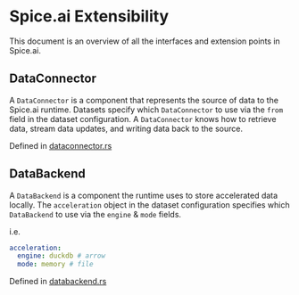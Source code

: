 # Spice.ai Extensibility

This document is an overview of all the interfaces and extension points in Spice.ai.

## DataConnector

A `DataConnector` is a component that represents the source of data to the Spice.ai runtime. Datasets specify which `DataConnector` to use via the `from` field in the dataset configuration. A `DataConnector` knows how to retrieve data, stream data updates, and writing data back to the source.

Defined in [dataconnector.rs](../crates/runtime/src/dataconnector.rs)

## DataBackend

A `DataBackend` is a component the runtime uses to store accelerated data locally. The `acceleration` object in the dataset configuration specifies which `DataBackend` to use via the `engine` & `mode` fields.

i.e.
```yaml
acceleration:
  engine: duckdb # arrow
  mode: memory # file
```

Defined in [databackend.rs](../crates/runtime/src/databackend.rs)

